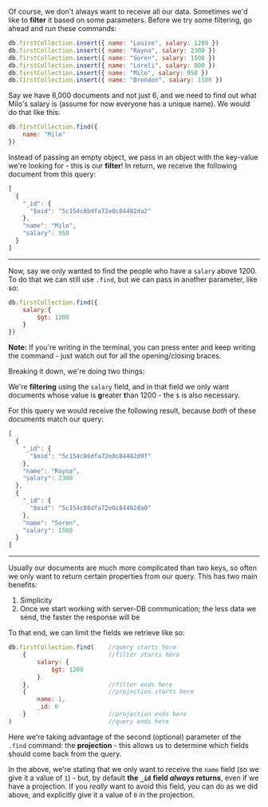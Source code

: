 
Of course, we don't always want to receive all our data. Sometimes we'd like to **filter** it based on some parameters. Before we try some filtering, go ahead and run these commands:

  


```js
db.firstCollection.insert({ name: "Louise", salary: 1200 })
db.firstCollection.insert({ name: "Rayna", salary: 2300 })
db.firstCollection.insert({ name: "Soren", salary: 1500 })
db.firstCollection.insert({ name: "Loreli", salary: 800 })
db.firstCollection.insert({ name: "Milo", salary: 950 })
db.firstCollection.insert({ name: "Brendon", salary: 1100 })
```
  

Say we have 6,000 documents and not just 6, and we need to find out what Milo's salary is (assume for now everyone has a unique name). We would do that like this:

  


```js
db.firstCollection.find({
    name: "Milo"
})
```
  

Instead of passing an empty object, we pass in an object with the key-value we're looking for - this is our **filter**! In return, we receive the following document from this query:

  


```js
[
  {
    "_id": {
      "$oid": "5c154c8bdfa72e0c84482da2"
    },
    "name": "Milo",
    "salary": 950
  }
]
```
----------

  

Now, say we only wanted to find the people who have a `salary` above 1200. To do that we can still use `.find`, but we can pass in another parameter, like so:

  


```js
db.firstCollection.find({
    salary:{
        $gt: 1200
    }
})
```
  

**Note:** If you're writing in the terminal, you can press enter and keep writing the command - just watch out for all the opening/closing braces.

  

Breaking it down, we're doing two things:

We're **filtering** using the `salary` field, and in that field we only want documents whose value is **g**reater **t**han 1200 - the `$` is also necessary.

  

For this query we would receive the following result, because _both_ of these documents match our query:

  

```js
[
  {
    "_id": {
      "$oid": "5c154c86dfa72e0c84482d9f"
    },
    "name": "Rayna",
    "salary": 2300
  },
  {
    "_id": {
      "$oid": "5c154c88dfa72e0c84482da0"
    },
    "name": "Soren",
    "salary": 1500
  }
]
```
----------

  

Usually our documents are much more complicated than two keys, so often we only want to return certain properties from our query. This has two main benefits:

1.  Simplicity
2.  Once we start working with server-DB communication; the less data we send, the faster the response will be

  

To that end, we can limit the fields we retrieve like so:

  


```js
db.firstCollection.find(    //query starts here
    {                       //filter starts here
        salary: {
            $gt: 1200
        }
    },                      //filter ends here
    {                       //projection starts here
        name: 1,
        _id: 0
    }                       //projection ends here
)                           //query ends here
```
  

Here we're taking advantage of the second (optional) parameter of the `.find` command: the **projection** - this allows us to determine which fields should come back from the query.

  

In the above, we're stating that we only want to receive the `name` field (so we give it a value of `1`) - but, by default **the** **`_id`** **field _always_ returns**, even if we have a projection. If you _really_ want to avoid this field, you can do as we did above, and explicitly give it a value of `0` in the projection.
